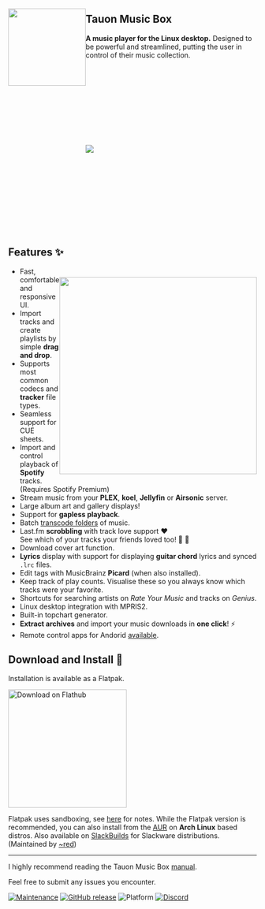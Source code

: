 
<img src="https://user-images.githubusercontent.com/17271572/51743494-a2b58600-2101-11e9-9e90-9c7c6c3394eb.png" align="left" height="157px" hspace="0px" vspace="20px">

## Tauon Music Box

**A music player for the Linux desktop.** Designed to be powerful and streamlined, putting the user in control of their music collection.

<img src="https://user-images.githubusercontent.com/19501722/104108719-2e148b80-52c7-11eb-92a1-8a1b48a0be1b.png" hspace="0px" vspace="160px">

## Features :sparkles:

<img src="https://user-images.githubusercontent.com/17271572/64146704-18d95280-ce72-11e9-9a6a-0d5575d52411.png" align="right" width="400px" hspace="0px" vspace="20px">

  - Fast, comfortable and responsive UI.
  - Import tracks and create playlists by simple **drag and drop**.
  - Supports most common codecs and **tracker** file types.  
  - Seamless support for CUE sheets.
  - Import and control playback of **Spotify** tracks. (Requires Spotify Premium) 
  - Stream music from your **PLEX**, **koel**, **Jellyfin** or **Airsonic** server.
  - Large album art and gallery displays!
  - Support for **gapless playback**.
  - Batch [transcode folders](https://github.com/Taiko2k/tauonmb/wiki/Transcoding-for-PMP-DAP-Smartphone) of music.
  - Last.fm **scrobbling** with track love support :heart:  
  See which of your tracks your friends loved too! :purple_heart: :blue_heart:
  - Download cover art function.
  - **Lyrics** display with support for displaying **guitar chord** lyrics and synced `.lrc` files.
  - Edit tags with MusicBrainz **Picard** (when also installed).
  - Keep track of play counts. Visualise these so you always know which tracks were your favorite.
  - Shortcuts for searching artists on *Rate Your Music* and tracks on *Genius*.
  - Linux desktop integration with MPRIS2.
  - Built-in topchart generator.
  - **Extract archives** and import your music downloads in **one click**! :zap:
  - Remote control apps for Andorid [available](https://github.com/Taiko2k/TauonMusicBox/wiki/Android-Remote-Apps).


## Download and Install :dizzy:

Installation is available as a Flatpak.

<a href='https://flathub.org/apps/details/com.github.taiko2k.tauonmb'><img width='240' alt='Download on Flathub' src='https://flathub.org/assets/badges/flathub-badge-en.png'/></a>

Flatpak uses sandboxing, see [here](https://github.com/Taiko2k/TauonMusicBox/wiki/Sandboxing-Quirks) for notes. While the Flatpak version is recommended, you can also install from the [AUR](https://aur.archlinux.org/packages/tauon-music-box/) on **Arch Linux** based distros.
Also available on [SlackBuilds](https://slackbuilds.org/repository/14.2/audio/tauonmb/) for Slackware distributions. (Maintained by [~red](https://github.com/RSKYS))
___

I highly recommend reading the Tauon Music Box [manual](https://tauonmusicbox.rocks#manual).

Feel free to submit any issues you encounter.

[![Maintenance](https://img.shields.io/maintenance/yes/2021.svg?color=a3e11f&style=for-the-badge)](https://github.com/Taiko2k/tauonmb/releases) [![GitHub release](https://img.shields.io/github/release/taiko2k/tauonmb.svg?style=for-the-badge&colorB=ff69b4)](https://github.com/Taiko2k/tauonmb/releases) ![Platform](https://img.shields.io/badge/platform-linux-lightgrey.svg?style=for-the-badge) [![Discord](https://img.shields.io/discord/687418493209018622.svg?color=a483ef&style=for-the-badge)](https://discord.gg/v4EmhES)


